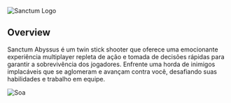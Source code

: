 ![Sanctum Logo](https://github.com/JulianoCP/SanctumAbyssus/blob/main/assets/git/SanctumAbyssusLogo.png "Hover text")

## Overview
Sanctum Abyssus é um twin stick shooter que oferece uma emocionante experiência multiplayer repleta de ação e tomada de decisões rápidas para garantir a sobrevivência dos jogadores. Enfrente uma horda de inimigos implacáveis que se aglomeram e avançam contra você, desafiando suas habilidades e trabalho em equipe.

![Soa]()
